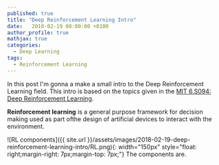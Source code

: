```yaml
---
published: true
title: "Deep Reinforcement Learning Intro"
date:   2018-02-19 00:00:00 +0100
author_profile: true
mathjax: true
categories:
  - Deep Learning
tags:
  - Reinforcement Learning
---
```


In this post I'm gonna a make a small intro to the Deep Reinforcement Learning field. This intro is based on the topics given in the [MIT 6.S094: Deep Reinforcement Learning](https://www.youtube.com/watch?v=MQ6pP65o7OM).

**Reinforcement learning** is a general purpose framework for decision making used as part ofthe design of artificial devices to interact with the environment.

![RL components]({{ site.url }}/assets/images/2018-02-19-deep-reinforcement-learning-intro/RL.png){: width="150px" style="float: right;margin-right: 7px;margin-top: 7px;"} The components are.
